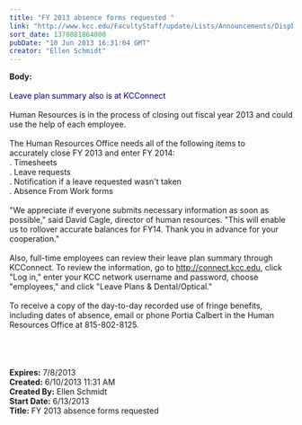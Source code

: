 ```yaml
---
title: "FY 2013 absence forms requested "
link: "http://www.kcc.edu/FacultyStaff/update/Lists/Announcements/DispForm.aspx?ID=1137"
sort_date: 1370881864000
pubDate: "10 Jun 2013 16:31:04 GMT"
creator: "Ellen Schmidt"
---
```


<div><b>Body:</b> <div class="ExternalClassE01D18A663DE4E2A856BAA74CC70E736">
<div><br /><font color="#000080">Leave plan summary also is at KCConnect </font></div><font color="#000080"></font>
<div><br />Human Resources is in the process of closing out fiscal year 2013 and could use the help of each employee.</div>
<div><br />The Human Resources Office needs all of the following items to accurately close FY 2013 and enter FY 2014:</div>
<div>. Timesheets </div>
<div>. Leave requests</div>
<div>. Notification if a leave requested wasn't taken</div>
<div>. Absence From Work forms</div>
<div> </div>
<div>&quot;We appreciate if everyone submits necessary information as soon as possible,&quot; said David Cagle, director of human resources. &quot;This will enable us to rollover accurate balances for FY14. Thank you in advance for your cooperation.&quot;</div>
<div><br />Also, full-time employees can review their leave plan summary through KCConnect. To review the information, go to <a href="http://connect.kcc.edu/">http://connect.kcc.edu</a>, click &quot;Log in,&quot; enter your KCC network username and password, choose &quot;employees,&quot; and click &quot;Leave Plans &amp; Dental/Optical.&quot;</div>
<div><br />To receive a copy of the day-to-day recorded use of fringe benefits, including dates of absence, email or phone Portia Calbert in the Human Resources Office at 815-802-8125.</div>
<div> </div>
<div> </div>
<div><br /> </div></div></div>
<div><b>Expires:</b> 7/8/2013</div>
<div><b>Created:</b> 6/10/2013 11:31 AM</div>
<div><b>Created By:</b> Ellen Schmidt</div>
<div><b>Start Date:</b> 6/13/2013</div>
<div><b>Title:</b> FY 2013 absence forms requested </div>
